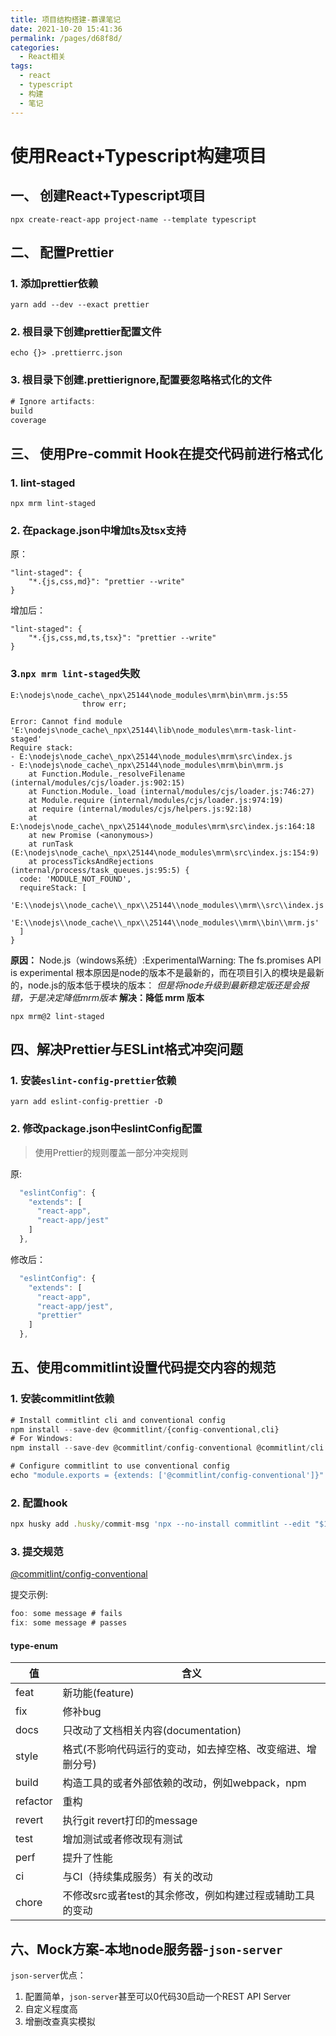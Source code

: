```yaml
---
title: 项目结构搭建-慕课笔记
date: 2021-10-20 15:41:36
permalink: /pages/d68f8d/
categories:
  - React相关
tags:
  - react
  - typescript
  - 构建
  - 笔记
---
```

# 使用React+Typescript构建项目

## 一、 创建React+Typescript项目

```
npx create-react-app project-name --template typescript
```

## 二、 配置Prettier

### 1. 添加prettier依赖
```
yarn add --dev --exact prettier
```

### 2. 根目录下创建prettier配置文件

```
echo {}> .prettierrc.json
```

### 3. 根目录下创建.prettierignore,配置要忽略格式化的文件

```js
# Ignore artifacts:
build
coverage
```

## 三、 使用Pre-commit Hook在提交代码前进行格式化

### 1. lint-staged

```
npx mrm lint-staged
```

### 2. 在package.json中增加ts及tsx支持

原：
```
"lint-staged": {
    "*.{js,css,md}": "prettier --write"
}
```

增加后：
```
"lint-staged": {
    "*.{js,css,md,ts,tsx}": "prettier --write"
}
```

### 3.```npx mrm lint-staged```失败

```
E:\nodejs\node_cache\_npx\25144\node_modules\mrm\bin\mrm.js:55
                throw err;

Error: Cannot find module 'E:\nodejs\node_cache\_npx\25144\lib\node_modules\mrm-task-lint-staged'
Require stack:
- E:\nodejs\node_cache\_npx\25144\node_modules\mrm\src\index.js
- E:\nodejs\node_cache\_npx\25144\node_modules\mrm\bin\mrm.js
    at Function.Module._resolveFilename (internal/modules/cjs/loader.js:902:15)
    at Function.Module._load (internal/modules/cjs/loader.js:746:27)
    at Module.require (internal/modules/cjs/loader.js:974:19)
    at require (internal/modules/cjs/helpers.js:92:18)
    at E:\nodejs\node_cache\_npx\25144\node_modules\mrm\src\index.js:164:18
    at new Promise (<anonymous>)
    at runTask (E:\nodejs\node_cache\_npx\25144\node_modules\mrm\src\index.js:154:9)
    at processTicksAndRejections (internal/process/task_queues.js:95:5) {
  code: 'MODULE_NOT_FOUND',
  requireStack: [
    'E:\\nodejs\\node_cache\\_npx\\25144\\node_modules\\mrm\\src\\index.js',
    'E:\\nodejs\\node_cache\\_npx\\25144\\node_modules\\mrm\\bin\\mrm.js'
  ]
}
```
**原因：**
Node.js（windows系统）:ExperimentalWarning: The fs.promises API is experimental
根本原因是node的版本不是最新的，而在项目引入的模块是最新的，node.js的版本低于模块的版本：
*但是将node升级到最新稳定版还是会报错，于是决定降低mrm版本*
**解决：降低 mrm 版本**
```
npx mrm@2 lint-staged
```

## 四、解决Prettier与ESLint格式冲突问题

### 1. 安装```eslint-config-prettier```依赖

```
yarn add eslint-config-prettier -D
```

### 2. 修改package.json中eslintConfig配置

> 使用Prettier的规则覆盖一部分冲突规则

原:
```js
  "eslintConfig": {
    "extends": [
      "react-app",
      "react-app/jest"
    ]
  },
```
修改后：

```js
  "eslintConfig": {
    "extends": [
      "react-app",
      "react-app/jest",
      "prettier"
    ]
  },
```

## 五、使用commitlint设置代码提交内容的规范

### 1. 安装commitlint依赖

```js
# Install commitlint cli and conventional config
npm install --save-dev @commitlint/{config-conventional,cli}
# For Windows:
npm install --save-dev @commitlint/config-conventional @commitlint/cli

# Configure commitlint to use conventional config
echo "module.exports = {extends: ['@commitlint/config-conventional']}" > commitlint.config.js

```

### 2. 配置hook

```js
npx husky add .husky/commit-msg 'npx --no-install commitlint --edit "$1"'
```

### 3. 提交规范

[@commitlint/config-conventional](https://github.com/conventional-changelog/commitlint/tree/master/@commitlint/config-conventional)

提交示例:
```js
foo: some message # fails
fix: some message # passes
```

#### type-enum

| 值       | 含义                                                       |
| -------- | ---------------------------------------------------------- |
| feat     | 新功能(feature)                                            |
| fix      | 修补bug                                                    |
| docs     | 只改动了文档相关内容(documentation)                        |
| style    | 格式(不影响代码运行的变动，如去掉空格、改变缩进、增删分号) |
| build    | 构造工具的或者外部依赖的改动，例如webpack，npm             |
| refactor | 重构                                                       |
| revert   | 执行git revert打印的message                                |
| test     | 增加测试或者修改现有测试                                   |
| perf     | 提升了性能                                                 |
| ci       | 与CI（持续集成服务）有关的改动                             |
| chore    | 不修改src或者test的其余修改，例如构建过程或辅助工具的变动  |

## 六、Mock方案-本地node服务器-```json-server```

```json-server```优点：

1.  配置简单，```json-server```甚至可以0代码30启动一个REST API Server
2. 自定义程度高
3. 增删改查真实模拟
